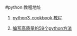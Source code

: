 #python 教程地址

1. [python3-cookbook 教程](http://python3-cookbook.readthedocs.io/zh_CN/latest/index.html)

2. [编写高质量的59个python方法](https://guoruibiao.gitbooks.io/effective-python/content/)

